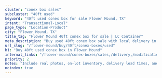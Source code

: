 ```yaml
---
cluster: "conex box sales"
subcluster: "40ft used"
keyword: "40ft used conex box for sale Flower Mound, TX"
intent: "Transactional-Local"
page_type: "Location-Product"
city: "Flower Mound, TX"
title_tag: "Flower Mound 40ft conex box for sale | LC Container"
meta_description: "Buy used 40ft conex box sale with local delivery in Flower Mound, TX. LC Container — local Since 2003. Request a fast quote today."
url_slug: "/flower-mound/buy/40ft/conex-boxes/used"
h1: "Buy 40ft used conex box in Flower Mound"
internal_links: "/flower-mound/conex-boxes/sales,/delivery,/modifications"
priority: 2
notes: "Include real photos, on-lot inventory, delivery lead times, and financing info."
noindex: true
---
```


<!-- TODO: Add unique city/inventory copy, images, and internal links here. -->
